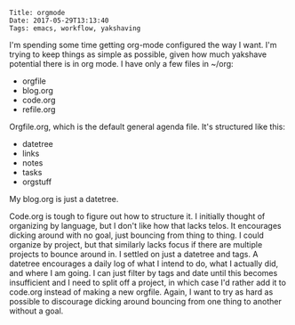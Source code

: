     Title: orgmode
    Date: 2017-05-29T13:13:40
    Tags: emacs, workflow, yakshaving

I'm spending some time getting org-mode configured the way I want. I'm
trying to keep things as simple as possible, given how much yakshave
potential there is in org mode. I have only a few files in ~/org:
   
* orgfile
* blog.org
* code.org
* refile.org

Orgfile.org, which is the default general agenda file. It's
structured like this:

* datetree
* links
* notes
* tasks
* orgstuff

My blog.org is just a datetree.

Code.org is tough to figure out how to structure it. I initially
thought of organizing by language, but I don't like how that lacks
telos. It encourages dicking around with no goal, just bouncing from
thing to thing. I could organize by project, but that similarly lacks
focus if there are multiple projects to bounce around in. I settled on
just a datetree and tags. A datetree encourages a daily log of what I
intend to do, what I actually did, and where I am going. I can just
filter by tags and date until this becomes insufficient and I need to
split off a project, in which case I'd rather add it to code.org
instead of making a new orgfile. Again, I want to try as hard as
possible to discourage dicking around bouncing from one thing to
another without a goal. 


